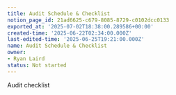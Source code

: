 ```yaml
---
title: Audit Schedule & Checklist
notion_page_id: 21ad6625-c679-8085-8729-c0102dcc0133
exported_at: '2025-07-02T18:38:00.289586+00:00'
created-time: '2025-06-22T02:34:00.000Z'
last-edited-time: '2025-06-25T19:21:00.000Z'
name: Audit Schedule & Checklist
owner:
- Ryan Laird
status: Not started
---
```


<!-- Unsupported block type: child_database -->



Audit checklist 